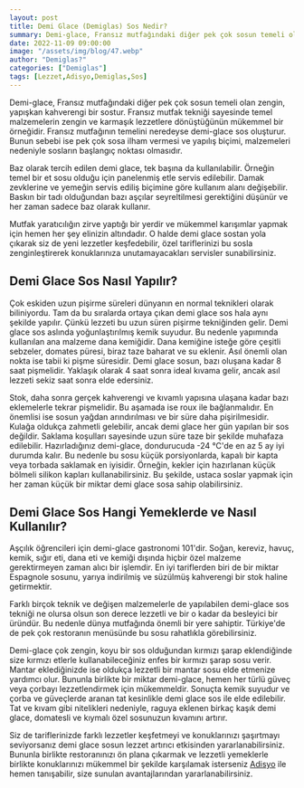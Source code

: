 ```yaml
---
layout: post
title: Demi Glace (Demiglas) Sos Nedir?
summary: Demi-glace, Fransız mutfağındaki diğer pek çok sosun temeli olan zengin, yapışkan kahverengi bir sostur.
date: 2022-11-09 09:00:00
image: "/assets/img/blog/47.webp"
author: "Demiglas?"
categories: ["Demiglas"]
tags: [Lezzet,Adisyo,Demiglas,Sos]
---
```

Demi-glace, Fransız mutfağındaki diğer pek çok sosun temeli olan zengin, yapışkan kahverengi bir sostur. Fransız mutfak tekniği sayesinde temel malzemelerin zengin ve karmaşık lezzetlere dönüştüğünün mükemmel bir örneğidir. Fransız mutfağının temelini neredeyse demi-glace sos oluşturur. Bunun sebebi ise pek çok sosa ilham vermesi ve yapılış biçimi, malzemeleri nedeniyle sosların başlangıç noktası olmasıdır.

Baz olarak tercih edilen demi glace, tek başına da kullanılabilir. Örneğin temel bir et sosu olduğu için panelenmiş etle servis edilebilir. Damak zevklerine ve yemeğin servis ediliş biçimine göre kullanım alanı değişebilir. Baskın bir tadı olduğundan bazı aşçılar seyreltilmesi gerektiğini düşünür ve her zaman sadece baz olarak kullanır. 

Mutfak yaratıcılığın zirve yaptığı bir yerdir ve mükemmel karışımlar yapmak için hemen her şey elinizin altındadır. O halde demi glace sostan yola çıkarak siz de yeni lezzetler keşfedebilir, özel tariflerinizi bu sosla zenginleştirerek konuklarınıza unutamayacakları servisler sunabilirsiniz.




## Demi Glace Sos Nasıl Yapılır?

Çok eskiden uzun pişirme süreleri dünyanın en normal teknikleri olarak biliniyordu. Tam da bu sıralarda ortaya çıkan demi glace sos hala aynı şekilde yapılır. Çünkü lezzeti bu uzun süren pişirme tekniğinden gelir. Demi glace sos aslında yoğunlaştırılmış kemik suyudur. Bu nedenle yapımında kullanılan ana malzeme dana kemiğidir. Dana kemiğine isteğe göre çeşitli sebzeler, domates püresi, biraz taze baharat ve su eklenir. Asıl önemli olan nokta ise tabii ki pişme süresidir. Demi glace sosun, bazı oluşana kadar 8 saat pişmelidir. Yaklaşık olarak 4 saat sonra ideal kıvama gelir, ancak asıl lezzeti sekiz saat sonra elde edersiniz.

Stok, daha sonra gerçek kahverengi ve kıvamlı yapısına ulaşana kadar bazı eklemelerle tekrar pişmelidir. Bu aşamada ise roux ile bağlanmalıdır. En önemlisi ise sosun yağdan arındırılması ve bir süre daha pişirilmesidir. Kulağa oldukça zahmetli gelebilir, ancak demi glace her gün yapılan bir sos değildir. Saklama koşulları sayesinde uzun süre taze bir şekilde muhafaza edilebilir. Hazırladığınız demi-glace, dondurucuda -24 °C'de en az 5 ay iyi durumda kalır. Bu nedenle bu sosu küçük porsiyonlarda, kapalı bir kapta veya torbada saklamak en iyisidir. Örneğin, kekler için hazırlanan küçük bölmeli silikon kapları kullanabilirsiniz. Bu şekilde, ustaca soslar yapmak için her zaman küçük bir miktar demi glace sosa sahip olabilirsiniz.




## Demi Glace Sos Hangi Yemeklerde ve Nasıl Kullanılır?

Aşçılık öğrencileri için demi-glace gastronomi 101'dir. Soğan, kereviz, havuç, kemik, sığır eti, dana eti ve kemiği dışında hiçbir özel malzeme gerektirmeyen zaman alıcı bir işlemdir. En iyi tariflerden biri de bir miktar Espagnole sosunu, yarıya indirilmiş ve süzülmüş kahverengi bir stok haline getirmektir.

Farklı birçok teknik ve değişen malzemelerle de yapılabilen demi-glace sos tekniği ne olursa olsun son derece lezzetli ve bir o kadar da besleyici bir üründür. Bu nedenle dünya mutfağında önemli bir yere sahiptir. Türkiye'de de pek çok restoranın menüsünde bu sosu rahatlıkla görebilirsiniz.
 
Demi-glace çok zengin, koyu bir sos olduğundan kırmızı şarap eklendiğinde size kırmızı etlerle kullanabileceğiniz enfes bir kırmızı şarap sosu verir. Mantar eklediğinizde ise oldukça lezzetli bir mantar sosu elde etmenize yardımcı olur. Bununla birlikte bir miktar demi-glace, hemen her türlü güveç veya çorbayı lezzetlendirmek için mükemmeldir. Sonuçta kemik suyudur ve çorba ve güveçlerde aranan tat kesinlikle demi glace sos ile elde edilebilir. Tat ve kıvam gibi nitelikleri nedeniyle, raguya eklenen birkaç kaşık demi glace, domatesli ve kıymalı özel sosunuzun kıvamını artırır.

Siz de tariflerinizde farklı lezzetler keşfetmeyi ve konuklarınızı şaşırtmayı seviyorsanız demi glace sosun lezzet artırıcı etkisinden yararlanabilirsiniz. Bununla birlikte restoranınızı ön plana çıkarmak ve lezzetli yemeklerle birlikte konuklarınızı mükemmel bir şekilde karşılamak isterseniz <a href="https://adisyo.com/index.html" target="_blank">Adisyo<a> ile hemen tanışabilir, size sunulan avantajlarından yararlanabilirsiniz.

